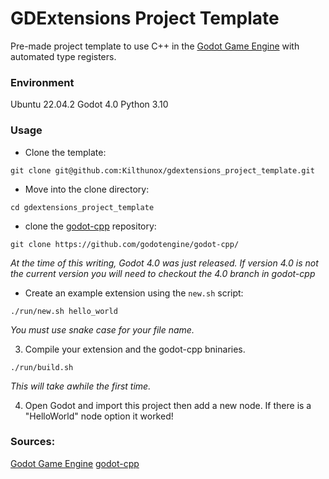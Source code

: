  # GDExtensions Project Template

Pre-made project template to use C++ in the [Godot Game Engine](https://godotengine.org/) with automated type registers.

### Environment
Ubuntu 22.04.2
Godot 4.0
Python 3.10


### Usage 
- Clone the template:
```
git clone git@github.com:Kilthunox/gdextensions_project_template.git
```

- Move into the clone directory:
```
cd gdextensions_project_template
```

- clone the [godot-cpp](https://github.com/godotengine/godot-cpp/) repository:
```
git clone https://github.com/godotengine/godot-cpp/
```
*At the time of this writing, Godot 4.0 was just released. If version 4.0 is
not the current version you will need to checkout the 4.0 branch in godot-cpp*

- Create an example extension using the `new.sh` script:
```
./run/new.sh hello_world
```
*You must use snake case for your file name.*

3. Compile your extension and the godot-cpp bninaries.
```
./run/build.sh
```
*This will take awhile the first time.*

4. Open Godot and import this project then add a new node. If there is a "HelloWorld" node option it worked!



### Sources:
[Godot Game Engine](https://godotengine.org/)
[godot-cpp](https://github.com/godotengine/godot-cpp/)

